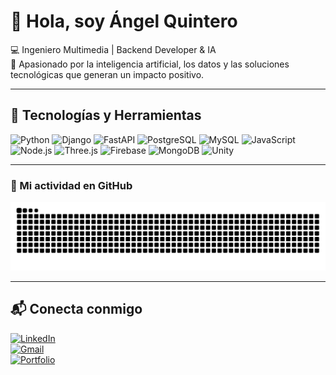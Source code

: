# 👋 Hola, soy Ángel Quintero  

💻 Ingeniero Multimedia | Backend Developer & IA  
🚀 Apasionado por la inteligencia artificial, los datos y las soluciones tecnológicas que generan un impacto positivo.

---

## 🚀 Tecnologías y Herramientas  
![Python](https://img.shields.io/badge/Python-3776AB?style=for-the-badge&logo=python&logoColor=white)
![Django](https://img.shields.io/badge/Django-092E20?style=for-the-badge&logo=django&logoColor=white)
![FastAPI](https://img.shields.io/badge/FastAPI-009688?style=for-the-badge&logo=fastapi&logoColor=white)
![PostgreSQL](https://img.shields.io/badge/PostgreSQL-316192?style=for-the-badge&logo=postgresql&logoColor=white)
![MySQL](https://img.shields.io/badge/MySQL-005C84?style=for-the-badge&logo=mysql&logoColor=white)
![JavaScript](https://img.shields.io/badge/JavaScript-F7DF1E?style=for-the-badge&logo=javascript&logoColor=black)
![Node.js](https://img.shields.io/badge/Node.js-339933?style=for-the-badge&logo=node.js&logoColor=white)
![Three.js](https://img.shields.io/badge/Three.js-000000?style=for-the-badge&logo=three.js&logoColor=white)
![Firebase](https://img.shields.io/badge/Firebase-FFCA28?style=for-the-badge&logo=firebase&logoColor=black)
![MongoDB](https://img.shields.io/badge/MongoDB-47A248?style=for-the-badge&logo=mongodb&logoColor=white)
![Unity](https://img.shields.io/badge/Unity-100000?style=for-the-badge&logo=unity&logoColor=white)

---

### 🐍 Mi actividad en GitHub
<picture>
  <source media="(prefers-color-scheme: dark)" srcset="https://raw.githubusercontent.com/AngelQuinteroDev/AngelQuinteroDev/output/snake-dark.svg" />
  <source media="(prefers-color-scheme: light)" srcset="https://raw.githubusercontent.com/AngelQuinteroDev/AngelQuinteroDev/output/snake.svg" />
  <img alt="github-snake" src="https://raw.githubusercontent.com/AngelQuinteroDev/AngelQuinteroDev/output/snake.svg" />
</picture>


---

## 📬 Conecta conmigo  
[![LinkedIn](https://img.shields.io/badge/LinkedIn-0077B5?style=for-the-badge&logo=linkedin&logoColor=white)](https://www.linkedin.com/in/angelquinterodev/)  
[![Gmail](https://img.shields.io/badge/Gmail-D14836?style=for-the-badge&logo=gmail&logoColor=white)](mailto:angelquintero.dev@gmail.com)  
[![Portfolio](https://img.shields.io/badge/🌐%20Portfolio-000?style=for-the-badge&logo=google-chrome&logoColor=white)](https://angelquintero.dev)  

